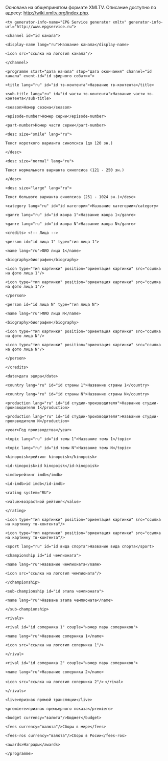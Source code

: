 Основана на общепринятом формате XMLTV. Описание доступно по адресу: http://wiki.xmltv.org/index.php.

`<tv generator-info-name="EPG Service generator xmltv" generator-info-url="http://www.epgservice.ru">`

`<channel id="id канала">`

`<display-name lang="ru">Название канала</display-name>`

`<icon src="ссылка на логотип канала"/>`

`</channel>`

`<programme start="дата начала" stop="дата окончания" channel="id канала" event-id="id эфирного события">`

`<title lang="ru" id="id тв-контента">Название тв-контента</title>`

`<sub-title lang="ru" id="id части тв-контента">Название части тв-контента</sub-title>`

`<season>Номер сезона</season>`

`<episode-number>Номер серии</episode-number>`

`<part-number>Номер части серии</part-number>`

`<desc size="smile" lang="ru">`

`Текст короткого варианта синопсиса (до 120 зн.)`

`</desc>`

`<desc size="normal" lang="ru">`

`Текст нормального варианта синопсиса (121 - 250 зн.)`

`</desc>`

`<desc size="large" lang="ru">`

`Текст большого варианта синопсиса (251 - 1024 зн.)</desc>`

`<category lang="ru" id="id категории">Название категории</category>`

`<ganre lang="ru" id="id жанра 1">Название жанра 1</ganre>`

`<ganre lang="ru" id="id жанра N">Название жанра N</ganre>`

`<credits> <!-- Лица -->`

`<person id="id лица 1" type="тип лица 1">`

`<name lang="ru">ФИО лица 1</name>`

`<biography>биография</biography>`

`<icon type="тип картинки" position="ориентация картинки" src="ссылка на фото лица 1"/>`

`<icon type="тип картинки" position="ориентация картинки" src="ссылка на фото лица 1"/>`

`</person>`

`<person id="id лица N" type="тип лица N">`

`<name lang="ru">ФИО лица N</name>`

`<biography>биография</biography>`

`<icon type="тип картинки" position="ориентация картинки" src="ссылка на фото лица N"/>`

`<icon type="тип картинки" position="ориентация картинки" src="ссылка на фото лица N"/>`

`</person>`

`</credits>`

`<date>дата эфира</date>`

`<country lang="ru" id="id страны 1">Название страны 1</country>`

`<country lang="ru" id="id страны N">Название страны N</country>`

`<production lang="ru" id="id студии-производителя">Название студии-производителя 1</production>`

`<production lang="ru" id="id студии-производителя">Название студии-производителя N</production>`

`<year>Год производства</year>`

`<topic lang="ru" id="id темы 1">Название темы 1</topic>`

`<topic lang="ru" id="id темы N">Название темы N</topic>`

`<kinopoisk>рейтинг kinopoisk</kinopoisk>`

`<id-kinopoisk>id kinopoisk</id-kinopoisk>`

`<imdb>рейтинг imdb</imdb>`

`<id-imdb>id imdb</id-imdb>`

`<rating system="RU">`

`<value>возрастной рейтинг</value>`

`</rating>`

`<icon type="тип картинки" position="ориентация картинки" src="ссылка на картинку тв-контента"/>`

`<icon type="тип картинки" position="ориентация картинки" src="ссылка на картинку тв-контента"/>`

`<sport lang="ru" id="id вида спорта">Название вида спорта</sport>`

`<championship id="id чемпионата">`

`<name lang="ru">Название чемпионата</name>`

`<icon src="ссылка на логотип чемпионата"/>`

`</championship>`

`<sub-championship id="id этапа чемпионата">`

`<name lang="ru">Назване этапа чемпионата</name>`

`</sub-championship>`

`<rivals>`

`<rival id="id соперника 1" couple="номер пары соперников">`

`<name lang="ru">Название соперника 1</name>`

`<icon src="ссылка на логотип соперника 1"/>`

`</rival>`

`<rival id="id соперника 2" couple="номер пары соперников">`

`<name lang="ru">Название соперника 2</name>`

`<icon src="ссылка на логотип соперника 2"/>`
`</rival>`

`</rivals>`

`<live>признак прямой трансляции</live>`

`<premiere>признак премьерного показа</premiere>`

`<budget currency="валюта"/>Бюджет</budget>`

`<fees currency="валюта"/>Сборы в мире</fees>`

`<fees-ros currency="валюта"/>Сборы в Росии</fees-ros>`

`<awards>Награды</awards>`

`</programme>`